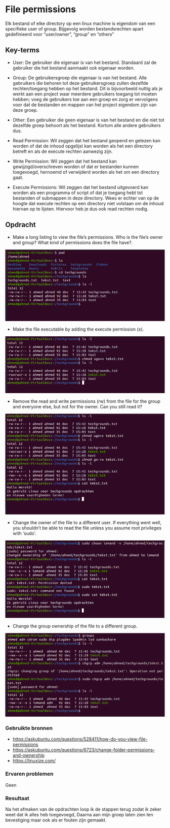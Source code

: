 # File permissions

Elk bestand of elke directory op een linux machine is eigendom van een specifieke user of group. Bijgevolg worden bestandsrechten apart gedefinieerd voor “user/owner”, “group” en “others”

    

## Key-terms

- User: De gebruiker die eigenaar is van het bestand. Standaard zal de gebruiker die het bestand aanmaakt ook eigenaar worden.

- Group: De gebruikersgroep die eigenaar is van het bestand. Alle gebruikers die behoren tot deze gebruikersgroep zullen dezelfde rechten/toegang hebben op het bestand. Dit is bijvoorbeeld nuttig als je werkt aan een project waar meerdere gebruikers toegang tot moeten hebben; voeg de gebruikers toe aan een groep en zorg er vervolgens voor dat de bestanden en mappen van het project eigendom zijn van deze groep.

- Other: Een gebruiker die geen eigenaar is van het bestand en die niet tot dezelfde groep behoort als het bestand. Kortom alle andere gebruikers dus.

- Read Permission: Wil zeggen dat het bestand geopend en gelezen kan worden of dat de inhoud opgelijst kan worden als het een directory betreft en als de execute rechten aanwezig zijn.

- Write Permission: Wil zeggen dat het bestand kan gewijzigd/overschreven worden of dat er bestanden kunnen toegevoegd, hernoemd of verwijderd worden als het om een directory gaat.

- Execute Permissions: Wil zeggen dat het bestand uitgevoerd kan worden als een programma of script of dat je toegang hebt tot bestanden of submappen in deze directory. Wees er echter van op de hoogte dat execute rechten op een directory niet volstaan om de inhoud hiervan op te lijsten. Hiervoor heb je dus ook read rechten nodig.

## Opdracht

- Make a long listing to view the file’s permissions. Who is the file’s owner and group? What kind of permissions does the file have?.

![SCREENSHOT](../00_includes/Linux6-01.png)

- Make the file executable by adding the execute permission (x).

![SCREENSHOT](../00_includes/Linux6-02.png)

- Remove the read and write permissions (rw) from the file for the group and everyone else, but not for the owner. Can you still read it?

![SCREENSHOT](../00_includes/Linux6-03.png)

- Change the owner of the file to a different user. If everything went well, you shouldn’t be able to read the file unless you assume root privileges with ‘sudo’.

![SCREENSHOT](../00_includes/Linux6-04.png)

- Change the group ownership of the file to a different group.

![SCREENSHOT](../00_includes/Linux6-05.png)


### Gebruikte bronnen

- https://askubuntu.com/questions/528411/how-do-you-view-file-permissions
- https://askubuntu.com/questions/6723/change-folder-permissions-and-ownership
- https://linuxize.com/

### Ervaren problemen

Geen

### Resultaat

Na het afmaken van de opdrachten loop ik de stappen terug zodat ik zeker weet dat ik alles heb toegevoegd, Daarna aan mijn groep laten zien ten bevestiging maar ook als er fouten zijn gemaakt.
